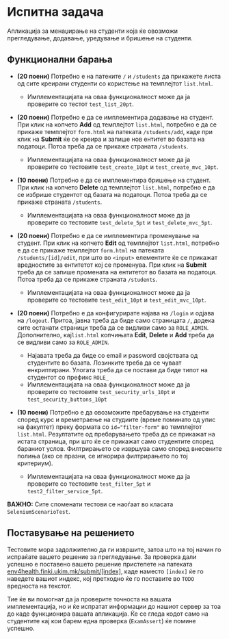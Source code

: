 # Испитна задача

Aпликација за менаџирање на студенти која ќе овозможи прегледување, додавање, уредување и бришење на студенти.

## Функционални барања

- **(20 поени)** Потребно е на патеките `/` и `/students` да прикажете листа од сите креирани студенти со користење на темплејтот `list.html`.
  - Имплементацијата на оваа функционалност може да ја проверите со тестот `test_list_20pt`.

- **(20 поени)** Потребно е да се  имплементира додавање на студент. При клик на копчето **Add** од темплејтот `list.html`,
  потребно е да се прикаже темплејтот `form.html` на патеката `/students/add`, каде при клик на **Submit** ќе се креира и запише нов ентитет
  во базата на податоци. Потоа треба да се прикаже страната `/students`.
  - Имплементацијата на оваа функционалност може да ја проверите со тестовите `test_create_10pt` и `test_create_mvc_10pt`.

- **(10 поени)** Потребно е да се  имплементира бришење на студент. При клик на копчето **Delete** од темплејтот `list.html`, потребно е да
  се избрише студентот од базата на податоци. Потоа треба да се прикаже страната `/students`.
  - Имплементацијата на оваа функционалност може да ја проверите со тестовите `test_delete_5pt` и `test_delete_mvc_5pt`.

- **(20 поени)** Потребно е да се  имплементира променување на студент. При клик на копчето **Edit** од темплејтот `list.html`,
  потребно е да се прикаже темплејтот `form.html` на патеката `/students/[id]/edit`, при што во `<input>` елементите ќе се прикажат
  вредностите за ентитетот кој се променува. При клик на **Submit** треба да се запише промената на ентитетот во базата на податоци.
  Потоа треба да се прикаже страната `/students`.
  - Имплементацијата на оваа функционалност може да ја проверите со тестовите `test_edit_10pt` и `test_edit_mvc_10pt`.

- **(20 поени)** Потребно е да конфигурирате најава на `/login` и одјава на `/logout`. Притоа, јавна треба да биде само страницата `/`,
  додека сите останати страници треба да се видливи само за `ROLE_ADMIN`. Дополнително, кај`list.html` копчињата
  **Edit**, **Delete** и **Add** треба да се видливи само за `ROLE_ADMIN`.
  - Најавата треба да биде со email и password својствата од студентите во базата. Лозинките треба да се чуваат енкриптирани.
    Улогата треба да се постави да биде типот на студентот со префикс `ROLE_`
  - Имплементацијата на оваа функционалност може да ја проверите со тестовите `test_security_urls_10pt` и `test_security_buttons_10pt`

- **(10 поени)** Потребно е да овозможите пребарување на студенти според курс и времетраење на студиите (време поминато од упис на факултет) преку формата со `id="filter-form"` во темплејтот `list.html`.
  Резултатите од пребарувањето треба да се прикажат на истата страница, при што ќе се прикажат само студентите според бараниот услов.
  Филтрирањето се извршува само според внесените полиња (ако се празни, се игнорира филтрирањето по тој критериум).
  - Имплементацијата на оваа функционалност може да ја проверите со тестовите `test_filter_5pt` и `test2_filter_service_5pt`.

**ВАЖНО:** Сите споменати тестови се наоѓаат во класата `SeleniumScenarioTest`.

## Поставување на решението
Тестовите мора задолжително да ги извршите, затоа што на тој начин го испраќате вашето решение за прегледување. За проверка
дали успешно е поставено вашето решение пристепете на патеката [env4health.finki.ukim.mk/submit/[index]](http://env4health.finki.ukim.mk/submit/index),
каде наместо `[index]` ќе го наведете вашиот индекс, кој претходно ќе го поставите во `TODO` вредноста на текстот.

Тие ќе ви помогнат да ја проверите точноста на вашата имплементација, но и ќе испратат информации до нашиот сервер за тоа до
каде функционира вашата апликација. Ќе се гледа кодот само на студентите кај кои барем една проверка (`ExamAssert`) ќе помине успешно.
